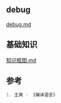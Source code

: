 

## debug

 [debug.md](..\..\三方工具\其他类型\debug\debug.md) 

## 基础知识

 [知识框图.md](汇编语言\知识框图.md) 

## 参考

```go
1. 王爽 - 《编译语言》
```

